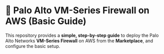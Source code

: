 # 🚀 Palo Alto VM-Series Firewall on AWS (Basic Guide)

This repository provides a **simple, step-by-step guide** to deploy the Palo Alto Networks **VM-Series Firewall** on AWS from the **Marketplace**, and configure the basic setup.
